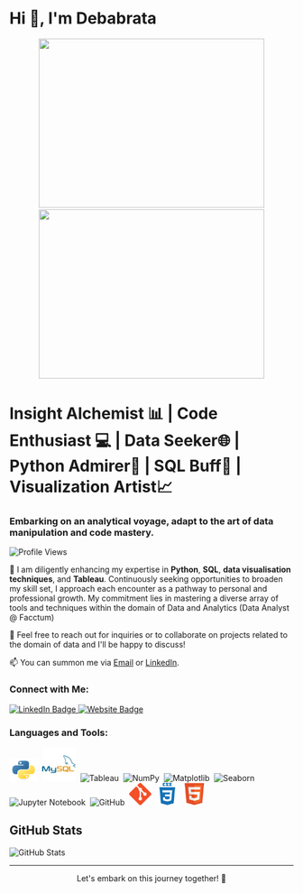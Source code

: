 <h1 align="left">Hi 👋, I'm Debabrata</h1>

<div id="header" align="center">
  <img src="https://i.giphy.com/media/l0HlMldqhAt3QYEh2/giphy.webp" width="400" height="300" style="display: inline-block;">
  <img src="https://i.giphy.com/media/3oKIPEqDGUULpEU0aQ/giphy.webp" width="400" height="300" style="display: inline-block;">
</div>

  <h1>Insight Alchemist 📊 | Code Enthusiast 💻 | Data Seeker🌐 | Python Admirer🐍 | SQL Buff📜 | Visualization Artist📈</h1>
  <h3>Embarking on an analytical voyage, adapt to the art of data manipulation and code mastery.</h3>

  <img src="https://komarev.com/ghpvc/?username=Debo0013&color=17A589&style=for-the-badge" alt="Profile Views">
  
  <br/>
  
  🌱 I am diligently enhancing my expertise in <b>Python</b>, <b>SQL</b>, <b>data visualisation techniques</b>, and <b>Tableau</b>. 
  Continuously seeking opportunities to broaden my skill set, I approach each encounter as a pathway to 
  personal and professional growth. My commitment lies in mastering a diverse array of tools and techniques 
  within the domain of Data and Analytics (Data Analyst @ Facctum)
  
  💬 Feel free to reach out for inquiries or to collaborate on projects related to the domain of data and I'll be happy to discuss!
  
  📫 You can summon me via [Email](mailto:debodas1333@gmail.com) or [LinkedIn](https://www.linkedin.com/in/debabrata-das-69133222b/).

  <h3>Connect with Me:</h3>
<p>
  <a href="https://www.linkedin.com/in/debabrata-das-69133222b/">
    <img src="https://img.shields.io/badge/-LinkedIn-blue?style=for-the-badge&logo=Linkedin&logoColor=white" alt="LinkedIn Badge">
  </a>
  <a href="https://debo0013.github.io/Portfolio/">
    <img src="https://img.shields.io/badge/-Website-teal?style=for-the-badge" alt="Website Badge">
  </a>
</p>

  <h3>Languages and Tools:</h3>
<div>
  <img src="https://raw.githubusercontent.com/devicons/devicon/master/icons/python/python-original.svg" title="Python"  alt="Python" width="50" height="40"/>&nbsp;
  <img src="https://github.com/devicons/devicon/blob/master/icons/mysql/mysql-original-wordmark.svg" title="MySQL"  alt="MySQL" width="60" height="60"/>&nbsp;
  <img src="https://cdnl.tblsft.com/sites/default/files/pages/tableau_cmyk_2015.png" title="Tableau"  alt="Tableau" width="110" height="30"/>&nbsp;
  <img src="https://upload.wikimedia.org/wikipedia/commons/3/31/NumPy_logo_2020.svg" title="NumPy"  alt="NumPy" width="80" height="40"/>&nbsp;
  <img src="https://matplotlib.org/3.1.1/_static/logo2_compressed.svg" title="Matplotlib"  alt="Matplotlib" width="90" height="40"/>&nbsp;
  <img src="https://seaborn.pydata.org/_static/logo-wide-lightbg.svg" title="Seaborn"  alt="Seaborn" width="100" height="40"/>&nbsp;
  <img src="https://upload.wikimedia.org/wikipedia/commons/thumb/3/38/Jupyter_logo.svg/663px-Jupyter_logo.svg.png" title="Jupyter Notebook"  alt="Jupyter Notebook" width="50" height="55"/>&nbsp;
  <img src="https://github.githubassets.com/images/modules/logos_page/GitHub-Mark.png" title="GitHub"  alt="GitHub" width="40" height="40"/>&nbsp;
  <img src="https://raw.githubusercontent.com/devicons/devicon/6910f0503efdd315c8f9b858234310c06e04d9c0/icons/git/git-plain.svg" title="Git" alt="Git" width=40 height=40/>&nbsp;
  <img src="https://github.com/devicons/devicon/blob/master/icons/css3/css3-plain-wordmark.svg" title="CSS3" alt="CSS" width="40" height="40"/>&nbsp;
  <img src="https://github.com/devicons/devicon/blob/master/icons/html5/html5-original.svg" title="HTML5" alt="HTML" width="40" height="40"/>&nbsp;
</div>

  <div align="left">
  <h2>GitHub Stats</h2>
  <img src="https://github-readme-stats.vercel.app/api?&count_private=true&include_all_commits=true&username=Debo0013&show_icons=true&theme=algolia" alt="GitHub Stats">
</div>

---

<p align="center">
  Let's embark on this journey together! 🚀
</p>


